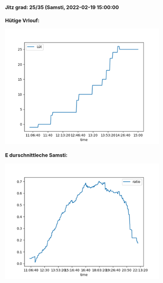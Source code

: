 ### Jitz grad: 25/35 (Samsti, 2022-02-19 15:00:00

### Hütige Vrlouf:
![Graph](Today.png)

### E durschnittleche Samsti:
![Graph](Samsti.png)